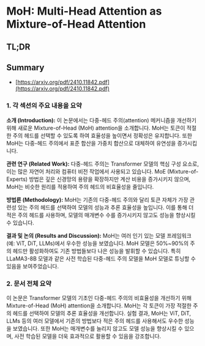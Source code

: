 # MoH: Multi-Head Attention as Mixture-of-Head Attention
## TL;DR
## Summary
- [https://arxiv.org/pdf/2410.11842.pdf](https://arxiv.org/pdf/2410.11842.pdf)

### 1. 각 섹션의 주요 내용을 요약

**소개 (Introduction):**
이 논문에서는 다중-헤드 주의(attention) 메커니즘을 개선하기 위해 새로운 Mixture-of-Head (MoH) attention을 소개합니다. MoH는 토큰이 적절한 주의 헤드를 선택할 수 있도록 하여 효율성을 높이면서 정확성은 유지합니다. 또한 MoH는 다중-헤드 주의에서 표준 합산을 가중치 합산으로 대체하여 유연성을 증가시킵니다.

**관련 연구 (Related Work):**
다중-헤드 주의는 Transformer 모델의 핵심 구성 요소로, 이는 많은 자연어 처리와 컴퓨터 비전 작업에서 사용되고 있습니다. MoE (Mixture-of-Experts) 방법은 깊은 신경망의 용량을 확장하지만 계산 비용을 증가시키지 않으며, MoH는 비슷한 원리를 적용하여 주의 헤드의 비효율성을 줄입니다.

**방법론 (Methodology):**
MoH는 기존의 다중-헤드 주의와 달리 토큰 자체가 가장 관련성 있는 주의 헤드를 선택하여 모델의 성능과 추론 효율성을 높입니다. 이를 통해 더 적은 주의 헤드를 사용하며, 모델의 매개변수 수를 증가시키지 않고도 성능을 향상시킬 수 있습니다.

**결과 및 논의 (Results and Discussion):**
MoH는 여러 인기 있는 모델 프레임워크(예: ViT, DiT, LLMs)에서 우수한 성능을 보였습니다. MoH 모델은 50%~90%의 주의 헤드만 활성화하여도 기존 방법들보다 나은 성능을 발휘할 수 있습니다. 특히 LLaMA3-8B 모델과 같은 사전 학습된 다중-헤드 주의 모델을 MoH 모델로 튜닝할 수 있음을 보여주었습니다.

### 2. 문서 전체 요약

이 논문은 Transformer 모델의 기초인 다중-헤드 주의의 비효율성을 개선하기 위해 Mixture-of-Head (MoH) attention을 소개합니다. MoH는 각 토큰이 가장 적절한 주의 헤드를 선택하여 모델의 추론 효율성을 개선합니다. 실험 결과, MoH는 ViT, DiT, LLMs 등의 여러 모델에서 기존의 방법보다 적은 주의 헤드를 사용해서도 우수한 성능을 보였습니다. 또한 MoH는 매개변수를 늘리지 않고도 모델 성능을 향상시킬 수 있으며, 사전 학습된 모델을 더욱 효과적으로 활용할 수 있음을 강조합니다. 